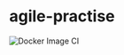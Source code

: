 # agile-practise
![Docker Image CI](https://github.com/damvan39/agile-practise/workflows/Docker%20Image%20CI/badge.svg)
